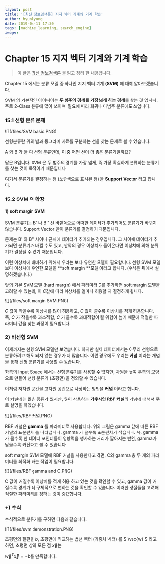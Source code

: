 ```yaml
---
layout: post
title: '[최신 정보검색론] 지지 벡터 기계와 기계 학습'
author: hyunkyung
date: 2019-04-11 17:30
tags: [machine_learning, search_engine]
image: 
---
```


# Chapter 15 지지 벡터 기계와 기계 학습

> 이 글은 [최신 정보검색론](<https://nlp.stanford.edu/IR-book/pdf/irbookonlinereading.pdf>) 을 읽고 정리 한 내용입니다.



Chapter 15 에서는 분류 모델 중 하나인 지지 벡터 기계 **(SVM)** 에 대해 알아보겠습니다. 

SVM 의 기본적인 아이디어는 **두 범주의 경계를 가장 넓게 하는 경계**를 찾는 것 입니다. 주로 2-Class 분류에 많이 쓰이며, 필요에 따라 회귀나 다범주 분류에도 쓰입니다.

### 15.1 선형 분류 문제

![](/files/SVM basic.PNG)



선형분류란 위의 별과 동그라미 자료를 구분하는 선을 찾는 문제로 볼 수 있습니다.

A 와 B 가 둘 다 선형 분류인데, 이 중 어떤 선이 더 좋은 분류기일까요?

답은 B입니다. SVM 은 두 범주의 경계를 가장 넓게, 즉 가장  확실하게 분류하는 분류기를 찾는 것이 목적이기 때문입니다.

여기서 분류기를 결정하는 점 (노란색으로 표시된 점) 을 **Support Vector** 라고 합니다. 



### 15.2 SVM 의 확장



#### 1) soft margin SVM

SVM 분류기는  B' 나 B'' 선 바깥쪽으로 어떠한 데이터가 추가되어도 분류기가 바뀌지 않습니다. Support Vector 만이 분류기를 결정하기 때문입니다.

문제는 B' 와 B'' 사이나 근처에 데이터가 추가되는 경우입니다. 그 사이에 데이터가 추가되면 분류기가 바뀔 수도 있고, 만약의 경우 이상치가 들어온다면 이상치에 의해 분류기가 결정될 수 있기 때문입니다.

이런 이상치에 대비하기 위해서 우리는 보다 유연한 모델이 필요합니다. 선형 SVM 모델 보다 이상치에 유연한 모델을 **soft margin **모델 이라고 합니다. (수식은 뒤에서 설명하겠습니다.)

앞의 기본 SVM 모델 (hard margin) 에서 파라미터 $C$를 추가하면 soft margin 모델을 고려할 수 있는데, 이 $C$값에 따라 이상치를 얼마나 허용할 지 결정하게 됩니다.

![](/files/soft margin SVM.PNG)

$C$ 값이 작을수록 이상치를 많이 허용하고, $C$ 값이 클수록 이상치를 적게 허용합니다.  즉, $C$ 가 작을수록 과소적합, $C$ 가 클수록 과대적합이 될 위험이 높기 때문에 적절한 파라미터 값을 찾는 과정이 필요합니다.



### 2) 비선형 SVM 

이제까지는 선형 SVM 모델만 보았습니다. 하지만 실제 데이터에서는 아무리 선형으로 분류하려고 해도 되지 않는 경우가 더 많습니다. 이런 경우에도 우리는 **커널** 이라는 개념을 통해 선형 분류기를 사용할 수 있습니다.





좌측의 Input Space 에서는 선형 분류기를 사용할 수 없지만, 차원을 높여 우측의 모양으로 만들어 선형 분류기 (초평면) 을 정의할 수 있습니다.

이처럼 저차원 공간을 고차원 공간으로 사상하는 방법을 **커널** 이라고 합니다.

이 커널에는 많은 종류가 있지만, 많이 사용하는 **가우시안 RBF 커널**의 개념에 대해서 주로 설명을 하겠습니다.

![](/files/RBF 커널.PNG)



RBF 커널은 **gamma** 를 파라미터로 사용합니다. 위의 그림은 gamma 값에 따른 RBF 커널의 표준편차 를 나타냅니다. gamma 가 클수록 표준편차가 작습니다. 즉, gamma가 클수록 한 데이터 포인터들이 영향력을 행사하는 거리가 짧아지는 반면, gamma가 낮을수록 커진다고 볼 수 있습니다.



soft margin SVM 모델에 RBF 커널을 사용한다고 하면, C와 gamma 총 두 개의 파라미터를 최적화 하는 작업이 필요합니다. 

![](/files/RBF gamma and C.PNG)

C 값이 커질수록 이상치를 적게 허용 하고 있는 것을 확인할 수 있고, gamma 값이 커질수록 경계가 더 구체적으로 변하는 것을 확인할 수 있습니다. 이러한 성질들을 고려해 적절한 파라미터를 정하는 것이 중요합니다.



### +) 수식

수식적으로 분류기를 구하면 다음과 같습니다.

![](/files/svm demonstration.PNG)



초평면의 절편을 $b​$, 초평면에 직교하는 법선 벡터 (가중치 벡터) 를 $ \vec{w}  ​$ 라고 하면, 초평면 상의 모든 점 $\vec{x}​$는 

$\vec{w}^T\vec{x} = -b​$를 만족합니다.



